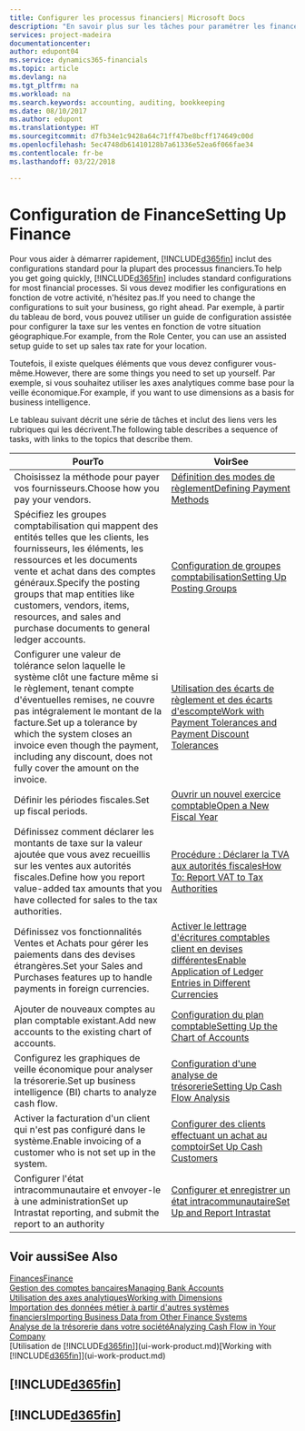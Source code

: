 ```yaml
---
title: Configurer les processus financiers| Microsoft Docs
description: "En savoir plus sur les tâches pour paramétrer les finances de votre société afin de les adapter à votre comptabilité ou vos audits."
services: project-madeira
documentationcenter: 
author: edupont04
ms.service: dynamics365-financials
ms.topic: article
ms.devlang: na
ms.tgt_pltfrm: na
ms.workload: na
ms.search.keywords: accounting, auditing, bookkeeping
ms.date: 08/10/2017
ms.author: edupont
ms.translationtype: HT
ms.sourcegitcommit: d7fb34e1c9428a64c71ff47be8bcff174649c00d
ms.openlocfilehash: 5ec4748db61410128b7a61336e52ea6f066fae34
ms.contentlocale: fr-be
ms.lasthandoff: 03/22/2018

---
```

# <a name="setting-up-finance"></a><span data-ttu-id="1a880-103">Configuration de Finance</span><span class="sxs-lookup"><span data-stu-id="1a880-103">Setting Up Finance</span></span>
<span data-ttu-id="1a880-104">Pour vous aider à démarrer rapidement, [!INCLUDE[d365fin](includes/d365fin_md.md)] inclut des configurations standard pour la plupart des processus financiers.</span><span class="sxs-lookup"><span data-stu-id="1a880-104">To help you get going quickly, [!INCLUDE[d365fin](includes/d365fin_md.md)] includes standard configurations for most financial processes.</span></span> <span data-ttu-id="1a880-105">Si vous devez modifier les configurations en fonction de votre activité, n'hésitez pas.</span><span class="sxs-lookup"><span data-stu-id="1a880-105">If you need to change the configurations to suit your business, go right ahead.</span></span> <span data-ttu-id="1a880-106">Par exemple, à partir du tableau de bord, vous pouvez utiliser un guide de configuration assistée pour configurer la taxe sur les ventes en fonction de votre situation géographique.</span><span class="sxs-lookup"><span data-stu-id="1a880-106">For example, from the Role Center, you can use an assisted setup guide to set up sales tax rate for your location.</span></span>  

<span data-ttu-id="1a880-107">Toutefois, il existe quelques éléments que vous devez configurer vous-même.</span><span class="sxs-lookup"><span data-stu-id="1a880-107">However, there are some things you need to set up yourself.</span></span> <span data-ttu-id="1a880-108">Par exemple, si vous souhaitez utiliser les axes analytiques comme base pour la veille économique.</span><span class="sxs-lookup"><span data-stu-id="1a880-108">For example, if you want to use dimensions as a basis for business intelligence.</span></span>  

<span data-ttu-id="1a880-109">Le tableau suivant décrit une série de tâches et inclut des liens vers les rubriques qui les décrivent.</span><span class="sxs-lookup"><span data-stu-id="1a880-109">The following table describes a sequence of tasks, with links to the topics that describe them.</span></span>

| <span data-ttu-id="1a880-110">Pour</span><span class="sxs-lookup"><span data-stu-id="1a880-110">To</span></span> | <span data-ttu-id="1a880-111">Voir</span><span class="sxs-lookup"><span data-stu-id="1a880-111">See</span></span> |
| --- | --- |
| <span data-ttu-id="1a880-112">Choisissez la méthode pour payer vos fournisseurs.</span><span class="sxs-lookup"><span data-stu-id="1a880-112">Choose how you pay your vendors.</span></span> |[<span data-ttu-id="1a880-113">Définition des modes de règlement</span><span class="sxs-lookup"><span data-stu-id="1a880-113">Defining Payment Methods</span></span>](finance-payment-methods.md) |
| <span data-ttu-id="1a880-114">Spécifiez les groupes comptabilisation qui mappent des entités telles que les clients, les fournisseurs, les éléments, les ressources et les documents vente et achat dans des comptes généraux.</span><span class="sxs-lookup"><span data-stu-id="1a880-114">Specify the posting groups that map entities like customers, vendors, items, resources, and sales and purchase documents to general ledger accounts.</span></span> |[<span data-ttu-id="1a880-115">Configuration de groupes comptabilisation</span><span class="sxs-lookup"><span data-stu-id="1a880-115">Setting Up Posting Groups</span></span>](finance-posting-groups.md)|
|<span data-ttu-id="1a880-116">Configurer une valeur de tolérance selon laquelle le système clôt une facture même si le règlement, tenant compte d'éventuelles remises, ne couvre pas intégralement le montant de la facture.</span><span class="sxs-lookup"><span data-stu-id="1a880-116">Set up a tolerance by which the system closes an invoice even though the payment, including any discount, does not fully cover the amount on the invoice.</span></span>|[<span data-ttu-id="1a880-117">Utilisation des écarts de règlement et des écarts d'escompte</span><span class="sxs-lookup"><span data-stu-id="1a880-117">Work with Payment Tolerances and Payment Discount Tolerances</span></span>](finance-payment-tolerance-and-payment-discount-tolerance.md)|
| <span data-ttu-id="1a880-118">Définir les périodes fiscales.</span><span class="sxs-lookup"><span data-stu-id="1a880-118">Set up fiscal periods.</span></span> |[<span data-ttu-id="1a880-119">Ouvrir un nouvel exercice comptable</span><span class="sxs-lookup"><span data-stu-id="1a880-119">Open a New Fiscal Year</span></span>](finance-how-open-new-fiscal-year.md) |
| <span data-ttu-id="1a880-120">Définissez comment déclarer les montants de taxe sur la valeur ajoutée que vous avez recueillis sur les ventes aux autorités fiscales.</span><span class="sxs-lookup"><span data-stu-id="1a880-120">Define how you report value-added tax amounts that you have collected for sales to the tax authorities.</span></span> |[<span data-ttu-id="1a880-121">Procédure : Déclarer la TVA aux autorités fiscales</span><span class="sxs-lookup"><span data-stu-id="1a880-121">How To: Report VAT to Tax Authorities</span></span>](finance-how-report-vat.md)|
| <span data-ttu-id="1a880-122">Définissez vos fonctionnalités Ventes et Achats pour gérer les paiements dans des devises étrangères.</span><span class="sxs-lookup"><span data-stu-id="1a880-122">Set your Sales and Purchases features up to handle payments in foreign currencies.</span></span>|[<span data-ttu-id="1a880-123">Activer le lettrage d'écritures comptables client en devises différentes</span><span class="sxs-lookup"><span data-stu-id="1a880-123">Enable Application of Ledger Entries in Different Currencies</span></span>](finance-how-enable-application-ledger-entries-different-currencies.md)
| <span data-ttu-id="1a880-124">Ajouter de nouveaux comptes au plan comptable existant.</span><span class="sxs-lookup"><span data-stu-id="1a880-124">Add new accounts to the existing chart of accounts.</span></span> |[<span data-ttu-id="1a880-125">Configuration du plan comptable</span><span class="sxs-lookup"><span data-stu-id="1a880-125">Setting Up the Chart of Accounts</span></span>](finance-setup-chart-accounts.md) |
| <span data-ttu-id="1a880-126">Configurez les graphiques de veille économique pour analyser la trésorerie.</span><span class="sxs-lookup"><span data-stu-id="1a880-126">Set up business intelligence (BI) charts to analyze cash flow.</span></span> |[<span data-ttu-id="1a880-127">Configuration d'une analyse de trésorerie</span><span class="sxs-lookup"><span data-stu-id="1a880-127">Setting Up Cash Flow Analysis</span></span>](finance-setup-cash-flow-analyses.md) |
|<span data-ttu-id="1a880-128">Activer la facturation d'un client qui n'est pas configuré dans le système.</span><span class="sxs-lookup"><span data-stu-id="1a880-128">Enable invoicing of a customer who is not set up in the system.</span></span>|[<span data-ttu-id="1a880-129">Configurer des clients effectuant un achat au comptoir</span><span class="sxs-lookup"><span data-stu-id="1a880-129">Set Up Cash Customers</span></span>](finance-how-to-set-up-cash-customers.md)|
| <span data-ttu-id="1a880-130">Configurer l'état intracommunautaire et envoyer-le à une administration</span><span class="sxs-lookup"><span data-stu-id="1a880-130">Set up Intrastat reporting, and submit the report to an authority</span></span> | [<span data-ttu-id="1a880-131">Configurer et enregistrer un état intracommunautaire</span><span class="sxs-lookup"><span data-stu-id="1a880-131">Set Up and Report Intrastat</span></span>](finance-how-setup-report-intrastat.md)|

## <a name="see-also"></a><span data-ttu-id="1a880-132">Voir aussi</span><span class="sxs-lookup"><span data-stu-id="1a880-132">See Also</span></span>
[<span data-ttu-id="1a880-133">Finances</span><span class="sxs-lookup"><span data-stu-id="1a880-133">Finance</span></span>](finance.md)  
[<span data-ttu-id="1a880-134">Gestion des comptes bancaires</span><span class="sxs-lookup"><span data-stu-id="1a880-134">Managing Bank Accounts</span></span>](bank-manage-bank-accounts.md)  
[<span data-ttu-id="1a880-135">Utilisation des axes analytiques</span><span class="sxs-lookup"><span data-stu-id="1a880-135">Working with Dimensions</span></span>](finance-dimensions.md)  
[<span data-ttu-id="1a880-136">Importation des données métier à partir d'autres systèmes financiers</span><span class="sxs-lookup"><span data-stu-id="1a880-136">Importing Business Data from Other Finance Systems</span></span>](upload-data.md)  
[<span data-ttu-id="1a880-137">Analyse de la trésorerie dans votre société</span><span class="sxs-lookup"><span data-stu-id="1a880-137">Analyzing Cash Flow in Your Company</span></span>](finance-analyze-cash-flow.md)  
<span data-ttu-id="1a880-138">[Utilisation de [!INCLUDE[d365fin](includes/d365fin_md.md)]](ui-work-product.md)</span><span class="sxs-lookup"><span data-stu-id="1a880-138">[Working with [!INCLUDE[d365fin](includes/d365fin_md.md)]](ui-work-product.md)</span></span>  

## [!INCLUDE[d365fin](includes/free_trial_md.md)]  
## [!INCLUDE[d365fin](includes/training_link_md.md)]

